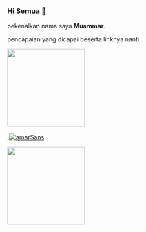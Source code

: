 ### Hi Semua 👋

pekenalkan nama saya **Muammar**.

pencapaian yang dicapai beserta linknya nanti
<p align="left">
<a href="https://github.com/amarSans">
  <img height="180em" src="https://github-readme-stats-eight-theta.vercel.app/api?username=amarSans&show_icons=true&theme=algolia&include_all_commits=true&count_private=true"/>
  <p>&nbsp;<img align="center" src="https://github-readme-stats.vercel.app/api?username=amarSans&show_icons=true&theme=algolia&locale=en" alt="amarSans" /></p>
  <img height="180em" src="https://github-readme-stats-eight-theta.vercel.app/api/top-langs/?username=amarSans&layout=compact&langs_count=8&theme=algolia"/>
</a>
</p>
